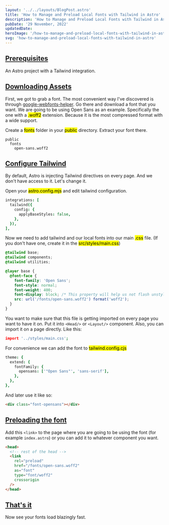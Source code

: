 ```yaml
---
layout: '../../layouts/BlogPost.astro'
title: 'How to Manage and Preload Local Fonts with Tailwind in Astro'
description: 'How to Manage and Preload Local Fonts with Tailwind in Astro.'
pubDate: '29 November, 2022'
updatedDate:
heroImage: '/how-to-manage-and-preload-local-fonts-with-tailwind-in-astro.png'
svg: 'how-to-manage-and-preload-local-fonts-with-tailwind-in-astro'
---
```


## [Prerequisites](#prerequisites)

An Astro project with a Tailwind integration.

## [Downloading Assets](#downloading-assets)

First, we got to grab a font. The most convenient way I've discovered is through [google-webfonts-helper](https://gwfh.mranftl.com/fonts). Go there and download a font that you want. We are going to be using Open Sans as an example. Specifically the one with a <mark>.woff2</mark> extension. Because it is the most compressed format with a wide support.

Create a <mark>fonts</mark> folder in your <mark>public</mark> directory. Extract your font there.

```
public
  fonts
    open-sans.woff2
```

## [Configure Tailwind](#configure-tailwind)

By default, Astro is injecting Tailwind directives on every page. And we don't have access to it. Let's change it.

Open your <mark>astro.config.mjs</mark> and edit tailwind configuration.

```coffee
integrations: [
  tailwind({
    config: {
      applyBaseStyles: false,
    },
  }),
],
```

Now we need to add tailwind and our local fonts into our main <mark>.css</mark> file. (If you don't have one, create it in the <mark>src/styles/main.css</mark>)

```css
@tailwind base;
@tailwind components;
@tailwind utilities;

@layer base {
  @font-face {
    font-family: 'Open Sans';
    font-style: normal;
    font-weight: 400;
    font-display: block; /* This property will help us not flash unstyled text for a couple hundred milliseconds, and then it would act like font-display: swap */
    src: url('/fonts/open-sans.woff2') format('woff2');
  }
}
```

You want to make sure that this file is getting imported on every page you want to have it on. Put it into `<Head/>` or `<Layout/>` component. Also, you can import it on a page directly. Like this:

```coffee
import '../styles/main.css';
```

For convenience we can add the font to <mark>tailwind.config.cjs</mark>

```coffee
theme: {
  extend: {
    fontFamily: {
      opensans: ['"Open Sans"', 'sans-serif'],
    },
  },
},
```

And later use it like so:

```html
<div class="font-opensans"></div>
```

## [Preloading the font](#preloading-the-font)

Add this `<link>` to the page where you are going to be using the font (for example `index.astro`) or you can add it to whatever component you want.

```html
<head>
  <!-- rest of the head -->
  <link
    rel="preload"
    href="/fonts/open-sans.woff2"
    as="font"
    type="font/woff2"
    crossorigin
  />
</head>
```

## [That's it](#thats-it)

Now see your fonts load blazingly fast.
